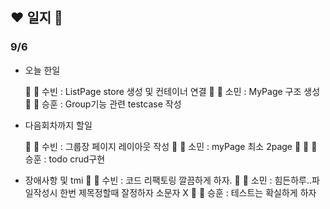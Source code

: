 ## :heart: 일지 :pencil:

### 9/6

- 오늘 한일


  👀 :eyes: 수빈 : ListPage store 생성 및 컨테이너 연결
  🐬 :dolphin: 소민 : MyPage 구조 생성
  💪 :muscle: 승훈 : Group기능 관련 testcase 작성

- 다음회차까지 할일

  👀 :eyes:  수빈 : 그룹장 페이지 레이아웃 작성
  🐬 :dolphin: 소민 : myPage 최소 2page :anger:
  💪 :muscle: 승훈 : todo crud구현

- 장애사항 및 tmi
  👀 :eyes:  수빈 : 코드 리팩토링 깔끔하게 하자.
  🐬 :dolphin: 소민 : 힘든하루..파일작성시 한번 제목정할때 잘정하자 소문자 X
  💪 :muscle: 승훈 : 테스트는 확실하게 하자
